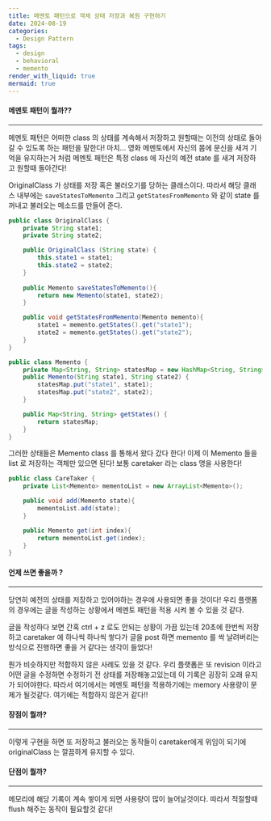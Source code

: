 ```yaml
---
title: 메멘토 패턴으로 객체 상태 저장과 복원 구현하기
date: 2024-08-19
categories:
  - Design Pattern
tags:
  - design
  - behavioral
  - memento
render_with_liquid: true
mermaid: true
---
```

#### 메멘토 패턴이 뭘까??
---
메멘토 패턴은 어떠한 class 의 상태를 계속해서 저장하고 원할때는 이전의 상태로 돌아 갈 수 있도록 하는 패턴을 말한다! 마치... 영화 메멘토에서 자신의 몸에 문신을 새겨 기억을 유지하는거 처럼 메멘토 패턴은 특정 class 에 자신의 예전 state 를 새겨 저장하고 원할때 돌아간다!

OriginalClass 가 상태를 저장 혹은 불러오기를 당하는 클래스이다. 따라서 해당 클래스 내부에는 `saveStatesToMemento` 그리고 `getStatesFromMemento` 와 같이 state 를 꺼내고 불러오는 메소드를 만들어 준다.

```java
public class OriginalClass {
    private String state1;
    private String state2;

	public OriginalClass (String state) {
		this.state1 = state1;
		this.state2 = state2;
	}
	
    public Memento saveStatesToMemento(){
        return new Memento(state1, state2);
    }

    public void getStatesFromMemento(Memento memento){
        state1 = memento.getStates().get("state1");
        state2 = memento.getStates().get("state2");
    }
}

public class Memento {
	private Map<String, String> statesMap = new HashMap<String, String>();
	public Memento(String state1, String state2) {
		statesMap.put("state1", state1);
		statesMap.put("state2", state2);
	}	

	public Map<String, String> getStates() {
		return statesMap;
	}
}
```

그러한 상태들은 Memento class 를 통해서 왔다 갔다 한다! 이제 이 Memento 들을 list 로 저장하는 객체만 있으면 된다! 보통 caretaker 라는 class 명을 사용한다!

```java
public class CareTaker {
    private List<Memento> mementoList = new ArrayList<Memento>();

    public void add(Memento state){
        mementoList.add(state);
    }

    public Memento get(int index){
        return mementoList.get(index);
    }
}
```

#### 언제 쓰면 좋을까 ?
---
당연히 예전의 상태를 저장하고 있어야하는 경우에 사용되면 좋을 것이다! 우리 플랫폼의 경우에는 글을 작성하는 상황에서 메멘토 패턴을 적용 시켜 볼 수 있을 것 같다. 

글을 작성하다 보면 간혹 ctrl + z 로도 안되는 상황이 가끔 있는데 20초에 한번씩 저장하고 caretaker 에 하나씩 하나씩 쌓다가 글을 post 하면 memento 를 싹 날려버리는 방식으로 진행하면 좋을 거 같다는 생각이 들었다!

뭔가 비슷하지만 적합하지 않은 사례도 있을 것 같다. 우리 플랫폼은 또 revision 이라고 어떤 글을 수정하면 수정하기 전 상태를 저장해놓고있는데 이 기록은 굉장히 오래 유지가 되어야한다. 따라서 여기에서는 메멘토 패턴을 적용하기에는 memory 사용량이 문제가 될것같다. 여기에는 적합하지 않은거 같다!!

#### 장점이 뭘까?
---
이렇게 구현을 하면 또 저장하고 불러오는 동작들이 caretaker에게 위임이 되기에 originalClass 는 깔끔하게 유지할 수 있다.

#### 단점이 뭘까?
---
메모리에 해당 기록이 계속 쌓이게 되면 사용량이 많이 늘어날것이다. 따라서 적절할때 flush 해주는 동작이 필요할것 같다!
